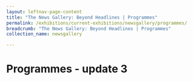 ```yaml
---
layout: leftnav-page-content
title: "The News Gallery: Beyond Headlines | Programmes"
permalink: /exhibitions/current-exhibitions/newsgallery/programmes/
breadcrumb: "The News Gallery: Beyond Headlines | Programmes"
collection_name: newsgallery

---
```


# Programmes - update 3
